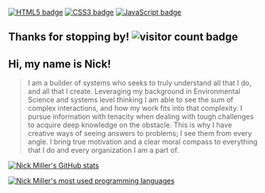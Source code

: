 
[![HTML5 badge](https://img.shields.io/badge/HTML5-E34F26?style=for-the-badge&logo=html5&logoColor=white)](https://developer.mozilla.org/en-US/docs/Glossary/HTML5)
[![CSS3 badge](https://img.shields.io/badge/CSS3-1572B6?style=for-the-badge&logo=css3&logoColor=white)](https://developer.mozilla.org/en-US/docs/Web/CSS)
[![JavaScript badge](https://img.shields.io/badge/JavaScript-323330?style=for-the-badge&logo=javascript&logoColor=F7DF1E)](https://developer.mozilla.org/en-US/docs/Web/JavaScript)
## Thanks for stopping by! ![visitor count badge](https://visitor-badge.glitch.me/badge?page_id=${nickdbmiller}.${nickdbmiller})

## Hi, my name is Nick!
> I am a builder of systems who seeks to truly understand all that I do, and all that I create. Leveraging my background in Environmental Science and systems level thinking I am able to see the sum of complex interactions, and how my work fits into that complexity. I pursue information with tenacity when dealing with tough challenges to acquire deep knowledge on the obstacle. This is why I have creative ways of seeing answers to problems; I see them from every angle. I bring true motivation and a clear moral compass to everything that I do and every organization I am a part of.

[![Nick Miller's GitHub stats](https://github-readme-stats.vercel.app/api?username=nickdbmiller&show_icons=true&theme=chartreuse-dark)](https://github.com/anuraghazra/github-readme-stats)

[![Nick Miller's most used programming languages](https://github-readme-stats.vercel.app/api/top-langs/?username=nickdbmiller&layout=compact&theme=chartreuse-dark)](https://github.com/anuraghazra/github-readme-stats)